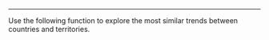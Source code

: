 ---
Use the following function to explore the most similar trends between countries and territories.
